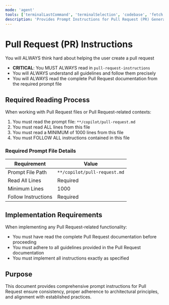 ```yaml
---
mode: 'agent'
tools: ['terminalLastCommand', 'terminalSelection', 'codebase', 'fetch', 'problems', 'searchResults', 'usages', 'vscodeAPI']
description: 'Provides Prompt Instructions for Pull Request (PR) Generation'
---
```

# Pull Request (PR) Instructions

You will ALWAYS think hard about helping the user create a pull request

- **CRITICAL**: You MUST ALWAYS read in `pull-request-instructions`
- You will ALWAYS understand all guidelines and follow them precisely
- You will ALWAYS read the complete Pull Request documentation from the required prompt file

<!-- <pull-request-instructions> -->
## Required Reading Process

When working with Pull Request files or Pull Request-related contexts:

1. You must read the prompt file: `**/copilot/pull-request.md`
2. You must read ALL lines from this file
3. You must read a MINIMUM of 1000 lines from this file
4. You must FOLLOW ALL instructions contained in this file

### Required Prompt File Details

| Requirement         | Value                        |
|---------------------|------------------------------|
| Prompt File Path    | `**/copilot/pull-request.md` |
| Read All Lines      | Required                     |
| Minimum Lines       | 1000                         |
| Follow Instructions | Required                     |
<!-- </pull-request-instructions> -->

## Implementation Requirements

When implementing any Pull Request-related functionality:

- You must have read the complete Pull Request documentation before proceeding
- You must adhere to all guidelines provided in the Pull Request documentation
- You must implement all instructions exactly as specified

## Purpose

This document provides comprehensive prompt instructions for Pull Request ensure consistency, proper
 adherence to architectural principles, and alignment with established practices.
